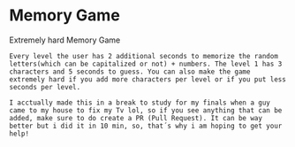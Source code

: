 # Memory Game
 Extremely hard Memory Game

    Every level the user has 2 additional seconds to memorize the random letters(which can be capitalized or not) + numbers. The level 1 has 3 characters and 5 seconds to guess. You can also make the game extremely hard if you add more characters per level or if you put less seconds per level.

    I acctually made this in a break to study for my finals when a guy came to my house to fix my Tv lol, so if you see anything that can be added, make sure to do create a PR (Pull Request). It can be way better but i did it in 10 min, so, that´s why i am hoping to get your help!